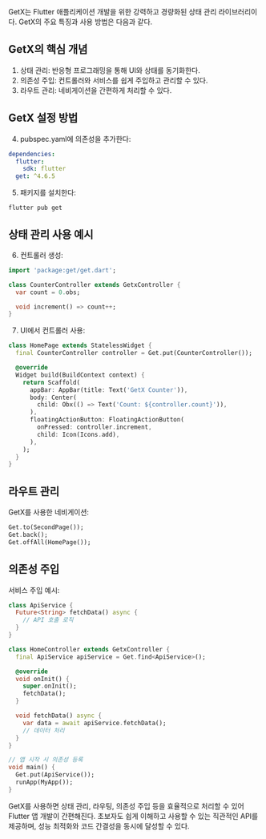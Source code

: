 GetX는 Flutter 애플리케이션 개발을 위한 강력하고 경량화된 상태 관리 라이브러리이다. GetX의 주요 특징과 사용 방법은 다음과 같다.

## GetX의 핵심 개념

1. 상태 관리: 반응형 프로그래밍을 통해 UI와 상태를 동기화한다.
2. 의존성 주입: 컨트롤러와 서비스를 쉽게 주입하고 관리할 수 있다.
3. 라우트 관리: 네비게이션을 간편하게 처리할 수 있다.

## GetX 설정 방법

4. pubspec.yaml에 의존성을 추가한다:

```yaml
dependencies:
  flutter:
    sdk: flutter
  get: ^4.6.5
```

5. 패키지를 설치한다:
```
flutter pub get
```

## 상태 관리 사용 예시

6. 컨트롤러 생성:

```dart
import 'package:get/get.dart';

class CounterController extends GetxController {
  var count = 0.obs;

  void increment() => count++;
}
```

7. UI에서 컨트롤러 사용:

```dart
class HomePage extends StatelessWidget {
  final CounterController controller = Get.put(CounterController());

  @override
  Widget build(BuildContext context) {
    return Scaffold(
      appBar: AppBar(title: Text('GetX Counter')),
      body: Center(
        child: Obx(() => Text('Count: ${controller.count}')),
      ),
      floatingActionButton: FloatingActionButton(
        onPressed: controller.increment,
        child: Icon(Icons.add),
      ),
    );
  }
}
```

## 라우트 관리

GetX를 사용한 네비게이션:

```dart
Get.to(SecondPage());
Get.back();
Get.offAll(HomePage());
```

## 의존성 주입

서비스 주입 예시:

```dart
class ApiService {
  Future<String> fetchData() async {
    // API 호출 로직
  }
}

class HomeController extends GetxController {
  final ApiService apiService = Get.find<ApiService>();

  @override
  void onInit() {
    super.onInit();
    fetchData();
  }

  void fetchData() async {
    var data = await apiService.fetchData();
    // 데이터 처리
  }
}

// 앱 시작 시 의존성 등록
void main() {
  Get.put(ApiService());
  runApp(MyApp());
}
```

GetX를 사용하면 상태 관리, 라우팅, 의존성 주입 등을 효율적으로 처리할 수 있어 Flutter 앱 개발이 간편해진다. 초보자도 쉽게 이해하고 사용할 수 있는 직관적인 API를 제공하며, 성능 최적화와 코드 간결성을 동시에 달성할 수 있다.
